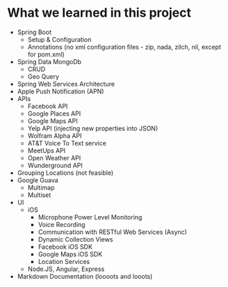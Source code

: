 What we learned in this project
==============================

- Spring Boot
  - Setup & Configuration
  - Annotations (no xml configuration files - zip, nada, zilch, nil, except for pom.xml)
- Spring Data MongoDb
  - CRUD
  - Geo Query
- Spring Web Services Architecture
- Apple Push Notification (APN)
- APIs
  - Facebook API
  - Google Places API
  - Google Maps API
  - Yelp API (injecting new properties into JSON)
  - Wolfram Alpha API
  - AT&T Voice To Text service
  - MeetUps API
  - Open Weather API
  - Wunderground API
- Grouping Locations (not feasible)
- Google Guava
  - Multimap
  - Multiset
- UI
  - iOS
    - Microphone Power Level Monitoring
    - Voice Recording
    - Communication with RESTful Web Services (Async)
    - Dynamic Collection Views
    - Facebook iOS SDK
    - Google Maps iOS SDK
    - Location Services
  - Node.JS, Angular, Express
- Markdown Documentation (loooots and looots)



